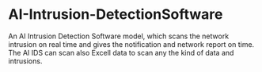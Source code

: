 # AI-Intrusion-DetectionSoftware
An AI Intrusion Detection Software model, which scans the network intrusion on real time and gives the notification and network report on time. The AI IDS can scan also Excell data to scan any the kind of data and intrusions.
